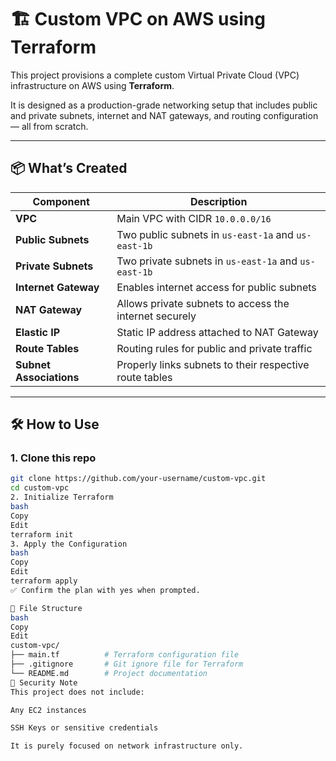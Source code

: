 # 🏗️ Custom VPC on AWS using Terraform

This project provisions a complete custom Virtual Private Cloud (VPC) infrastructure on AWS using **Terraform**.

It is designed as a production-grade networking setup that includes public and private subnets, internet and NAT gateways, and routing configuration — all from scratch.

---

## 📦 What’s Created

| Component             | Description                                                                 |
|-----------------------|-----------------------------------------------------------------------------|
| **VPC**               | Main VPC with CIDR `10.0.0.0/16`                                            |
| **Public Subnets**    | Two public subnets in `us-east-1a` and `us-east-1b`                         |
| **Private Subnets**   | Two private subnets in `us-east-1a` and `us-east-1b`                        |
| **Internet Gateway**  | Enables internet access for public subnets                                  |
| **NAT Gateway**       | Allows private subnets to access the internet securely                      |
| **Elastic IP**        | Static IP address attached to NAT Gateway                                   |
| **Route Tables**      | Routing rules for public and private traffic                                |
| **Subnet Associations** | Properly links subnets to their respective route tables                  |

---

## 🛠️ How to Use

### 1. Clone this repo

```bash
git clone https://github.com/your-username/custom-vpc.git
cd custom-vpc
2. Initialize Terraform
bash
Copy
Edit
terraform init
3. Apply the Configuration
bash
Copy
Edit
terraform apply
✅ Confirm the plan with yes when prompted.

📁 File Structure
bash
Copy
Edit
custom-vpc/
├── main.tf          # Terraform configuration file
├── .gitignore       # Git ignore file for Terraform
└── README.md        # Project documentation
🔐 Security Note
This project does not include:

Any EC2 instances

SSH Keys or sensitive credentials

It is purely focused on network infrastructure only.

